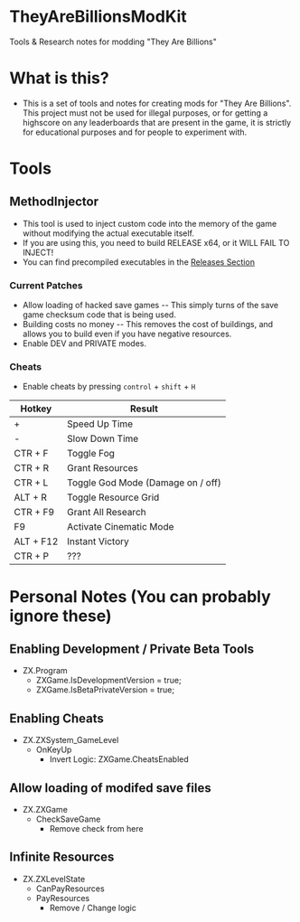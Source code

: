 # TheyAreBillionsModKit
Tools &amp; Research notes for modding "They Are Billions"

# What is this?

 - This is a set of tools and notes for creating mods for "They Are Billions". This project must not be used for illegal purposes, or for getting a highscore on any leaderboards that are present in the game, it is strictly for educational purposes and for people to experiment with.

# Tools

## MethodInjector

 - This tool is used to inject custom code into the memory of the game without modifying the actual executable itself.
 - If you are using this, you need to build RELEASE x64, or it WILL FAIL TO INJECT!
 - You can find precompiled executables in the [Releases Section](https://github.com/ash47/TheyAreBillionsModKit/releases)

### Current Patches

 - Allow loading of hacked save games -- This simply turns of the save game checksum code that is being used.
 - Building costs no money -- This removes the cost of buildings, and allows you to build even if you have negative resources.
 - Enable DEV and PRIVATE modes.

### Cheats
 - Enable cheats by pressing `control` + `shift` + `H`

|  Hotkey	| Result                            	|
| --------	| ------------------------------------- |
| +			| Speed Up Time							|
| -			| Slow Down Time						|
| CTR + F	| Toggle Fog							|
| CTR + R	| Grant Resources						|
| CTR + L	| Toggle God Mode (Damage on / off)		|
| ALT + R	| Toggle Resource Grid					|
| CTR + F9	| Grant All Research					|
| F9		| Activate Cinematic Mode				|
| ALT + F12	| Instant Victory						|
| CTR + P	| ???									|


# Personal Notes (You can probably ignore these)

## Enabling Development / Private Beta Tools
 - ZX.Program
   - ZXGame.IsDevelopmentVersion = true;
   - ZXGame.IsBetaPrivateVersion = true;

## Enabling Cheats
 - ZX.ZXSystem_GameLevel
   - OnKeyUp
     - Invert Logic: ZXGame.CheatsEnabled

## Allow loading of modifed save files
 - ZX.ZXGame
   - CheckSaveGame
     - Remove check from here

## Infinite Resources
 - ZX.ZXLevelState
   - CanPayResources
   - PayResources
   		- Remove / Change logic


